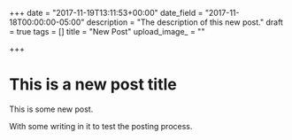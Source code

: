 +++
date = "2017-11-19T13:11:53+00:00"
date_field = "2017-11-18T00:00:00-05:00"
description = "The description of this new post."
draft = true
tags = []
title = "New Post"
upload_image_ = ""

+++
# This is a new post title

This is some new post.

With some writing in it to test the posting process.